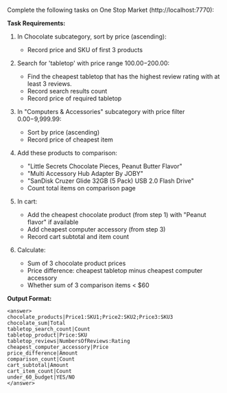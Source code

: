 Complete the following tasks on One Stop Market (http://localhost:7770):

**Task Requirements:**

1. In Chocolate subcategory, sort by price (ascending):
   - Record price and SKU of first 3 products

2. Search for 'tabletop' with price range $100.00-$200.00:
   - Find the cheapest tabletop that has the highest review rating with at least 3 reviews.
   - Record search results count
   - Record price of required tabletop

3. In "Computers & Accessories" subcategory with price filter $0.00-$9,999.99:
   - Sort by price (ascending)
   - Record price of cheapest item

4. Add these products to comparison:
   - "Little Secrets Chocolate Pieces, Peanut Butter Flavor"
   - "Multi Accessory Hub Adapter By JOBY"
   - "SanDisk Cruzer Glide 32GB (5 Pack) USB 2.0 Flash Drive"
   - Count total items on comparison page

5. In cart:
   - Add the cheapest chocolate product (from step 1) with "Peanut flavor" if available
   - Add cheapest computer accessory (from step 3)
   - Record cart subtotal and item count

6. Calculate:
   - Sum of 3 chocolate product prices
   - Price difference: cheapest tabletop minus cheapest computer accessory
   - Whether sum of 3 comparison items < $60

**Output Format:**

```
<answer>
chocolate_products|Price1:SKU1;Price2:SKU2;Price3:SKU3
chocolate_sum|Total
tabletop_search_count|Count
tabletop_product|Price:SKU
tabletop_reviews|NumbersOfReviews:Rating
cheapest_computer_accessory|Price
price_difference|Amount
comparison_count|Count
cart_subtotal|Amount
cart_item_count|Count
under_60_budget|YES/NO
</answer>
```

